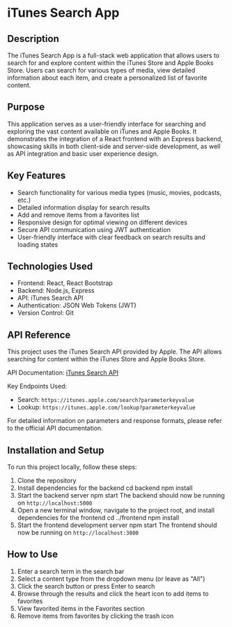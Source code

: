# iTunes Search App

## Description

The iTunes Search App is a full-stack web application that allows users to search for and explore content within the iTunes Store and Apple Books Store. Users can search for various types of media, view detailed information about each item, and create a personalized list of favorite content.

## Purpose

This application serves as a user-friendly interface for searching and exploring the vast content available on iTunes and Apple Books. It demonstrates the integration of a React frontend with an Express backend, showcasing skills in both client-side and server-side development, as well as API integration and basic user experience design.

## Key Features

- Search functionality for various media types (music, movies, podcasts, etc.)
- Detailed information display for search results
- Add and remove items from a favorites list
- Responsive design for optimal viewing on different devices
- Secure API communication using JWT authentication
- User-friendly interface with clear feedback on search results and loading states

## Technologies Used

- Frontend: React, React Bootstrap
- Backend: Node.js, Express
- API: iTunes Search API
- Authentication: JSON Web Tokens (JWT)
- Version Control: Git

## API Reference

This project uses the iTunes Search API provided by Apple. The API allows searching for content within the iTunes Store and Apple Books Store.

API Documentation: [iTunes Search API](https://developer.apple.com/library/archive/documentation/AudioVideo/Conceptual/iTuneSearchAPI/index.html)

Key Endpoints Used:

- Search: `https://itunes.apple.com/search?parameterkeyvalue`
- Lookup: `https://itunes.apple.com/lookup?parameterkeyvalue`

For detailed information on parameters and response formats, please refer to the official API documentation.

## Installation and Setup

To run this project locally, follow these steps:

1. Clone the repository
2. Install dependencies for the backend
   cd backend
   npm install
3. Start the backend server
   npm start
   The backend should now be running on `http://localhost:5000`
4. Open a new terminal window, navigate to the project root, and install dependencies for the frontend
   cd ../frontend
   npm install
5. Start the frontend development server
   npm start
   The frontend should now be running on `http://localhost:3000`

## How to Use

1. Enter a search term in the search bar
2. Select a content type from the dropdown menu (or leave as "All")
3. Click the search button or press Enter to search
4. Browse through the results and click the heart icon to add items to favorites
5. View favorited items in the Favorites section
6. Remove items from favorites by clicking the trash icon
